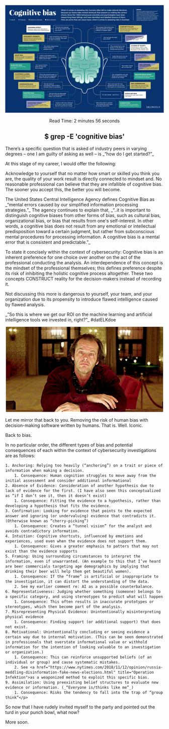 
<center><img src="/images/18-cognitive-bias-examples.jpg" alt="Photo courtesy of https://venitism.wordpress.com/2018/03/04/cognitive-bias-3/"></center>

<div style="text-align: center;">

   <p>Read Time: 2 minutes 56 seconds</p>
    
<article class="post detailed">
  <center><h1>$ grep -E 'cognitive bias'</h1></center>
  <div style="text-align: left;">
<p>There’s a specific question that is asked of industry peers in varying degrees – one I am guilty of asking as well – is _“how do I get started?”_</p>

<p>At this stage of my career, I would offer the following:</p>

<p>Acknowledge to yourself that no matter how smart or skilled you think you are, the quality of your work result is directly connected to mindset and. No reasonable professional can believe that they are infallible of cognitive bias. The sooner you accept this, the better you will become.</p>

<p>The United States Central Intelligence Agency defines Cognitive Bias as _“mental errors caused by our simplified information processing strategies.”_ The agency continues to explain that, _“..it is important to distinguish cognitive biases from other forms of bias, such as cultural bias, organizational bias, or bias that results from one's self-interest. In other words, a cognitive bias does not result from any emotional or intellectual predisposition toward a certain judgment, but rather from subconscious mental procedures for processing information. A cognitive bias is a mental error that is consistent and predictable.”_</p>

<p>To state it concisely within the context of cybersecurity: Cognitive bias is an inherent preference for one choice over another on the act of the professional conducting the analysis. An interdependence of this concept is the mindset of the professional themselves; this defines preference despite its risk of inhibiting the holistic cognitive process altogether. These two concepts CONSTRUCT reality for the decision-makers instead of recording it.</p>

<p>Not discussing this more is dangerous to yourself, your team, and your organization due to its propensity to introduce flawed intelligence caused by flawed analysis.</p>

<p>_”So this is where we get our ROI on the machine learning and artificial intelligence tools we invested in, right?”_ #datELKdoe</p>

<center><img src="/images/ShiningLaugh.gif"></center>

<p>Let me mirror that back to you. Removing the risk of human bias with decision-making software written by humans. That is. Well. Iconic.</p>

<p>Back to bias.</p>

<p>In no particular order, the different types of bias and potential consequences of each within the context of cybersecurity investigations are as follows:</p>

    1. Anchoring: Relying too heavily (“anchoring”) on a trait or piece of information when making a decision.
        1. Consequence: Human cognition struggles to move away from the initial assessment and consider additional informational
    2. Absence of Evidence: Consideration of another hypothesis due to lack of evidence for the first. (I have also seen this conceptualized as “if I don’t see it, then it doesn’t exist)
        1. Consequence: Fitting the evidence to a hypothesis, rather than developing a hypothesis that fits the evidence.
    3. Confirmation: Looking for evidence that points to the expected answer and ignoring (or undervaluing) evidence that contradicts it. (Otherwise known as “cherry-picking”)
        1. Consequence: Creates a “tunnel vision” for the analyst and avoids contradictory information.
    4. Intuition: Cognitive shortcuts, influenced by emotions and experiences, used even when the evidence does not support them.
        1. Consequence: Gives a greater emphasis to patters that may not exist than the evidence supports
    5. Framing: Using surrounding circumstances to interpret the information, even if unwarranted. (An example to this that I’ve heard are beer commercials targeting age demographics by implying that drinking their beer will help them get beautiful women).
        1. Consequence: If the “frame” is artificial or inappropriate to the investigation, it can distort the understanding of the data.
        2. See my earlier comment re: AI as a possible counterbalance.
    6. Representativeness: Judging whether something (someone) belongs to a specific category, and using stereotypes to predict what will happen
        1. Consequence: This often results in inaccurate prototypes or stereotypes, which then become part of the analysis.
    7. Misrepresenting Physical Evidence: Unintentionally misinterpreting physical evidence
        1. Consequence: Finding support (or additional support) that does not exist.
    8. Motivational: Unintentionally concluding or seeing evidence a certain way due to internal motivation. (This can be seen demonstrated in professionals that overstate informational value or withhold information for the intention of looking valuable to an investigation or organization.)
        1. Consequence: This can reinforce unsupported beliefs (of an individual or group) and cause systematic mistakes.
        2. See <a href="https://www.nytimes.com/2018/11/12/opinion/russia-meddling-disinformation-fake-news-elections.html" title="Operation Infektion">as a weaponized method to exploit this specific bias.
    9. Assimilation: Using preexisting belief structures to evaluate new evidence or information. (_“Everyone is/thinks like me”_)
        1. Consequence: Risks the tendency to fall into the trap of “group think”</p>

<p>So now that I have rudely invited myself to the party and pointed out the turd in your punch bowl, what now?</p>

<p>More soon.</p>
